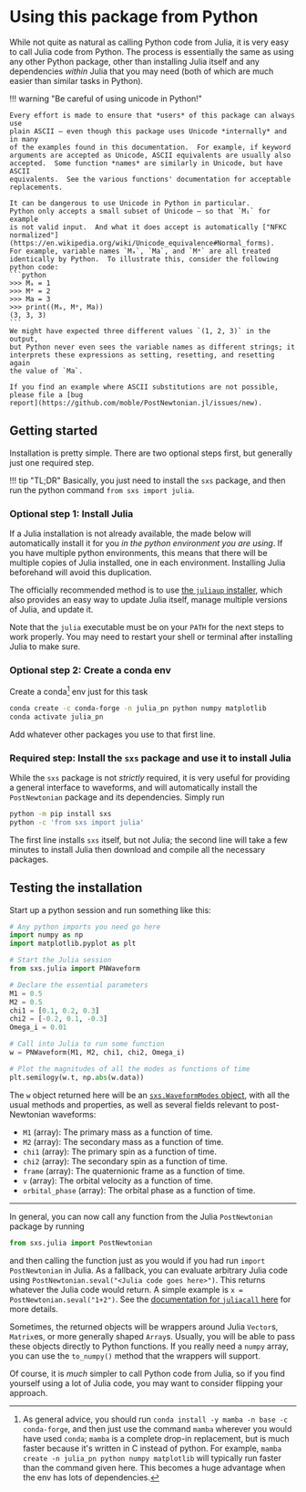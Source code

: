 # Using this package from Python

While not quite as natural as calling Python code from Julia, it is
very easy to call Julia code from Python.  The process is essentially
the same as using any other Python package, other than installing
Julia itself and any dependencies *within* Julia that you may need
(both of which are much easier than similar tasks in Python).

!!! warning "Be careful of using unicode in Python!"

    Every effort is made to ensure that *users* of this package can always use
    plain ASCII — even though this package uses Unicode *internally* and in many
    of the examples found in this documentation.  For example, if keyword
    arguments are accepted as Unicode, ASCII equivalents are usually also
    accepted.  Some function *names* are similarly in Unicode, but have ASCII
    equivalents.  See the various functions' documentation for acceptable
    replacements.

    It can be dangerous to use Unicode in Python in particular.
    Python only accepts a small subset of Unicode — so that `M₁` for example
    is not valid input.  And what it does accept is automatically ["NFKC
    normalized"](https://en.wikipedia.org/wiki/Unicode_equivalence#Normal_forms).
    For example, variable names `Mₐ`, `Ma`, and `Mᵃ` are all treated
    identically by Python.  To illustrate this, consider the following
    python code:
    ```python
    >>> Mₐ = 1
    >>> Mᵃ = 2
    >>> Ma = 3
    >>> print((Mₐ, Mᵃ, Ma))
    (3, 3, 3)
    ```
    We might have expected three different values `(1, 2, 3)` in the output,
    but Python never even sees the variable names as different strings; it
    interprets these expressions as setting, resetting, and resetting again
    the value of `Ma`.
    
    If you find an example where ASCII substitutions are not possible,
    please file a [bug
    report](https://github.com/moble/PostNewtonian.jl/issues/new).


## Getting started

Installation is pretty simple.  There are two optional steps first,
but generally just one required step.  

!!! tip "TL;DR"
    Basically, you just need to install the `sxs` package, and then
    run the python command `from sxs import julia`.


### Optional step 1: Install Julia

If a Julia installation is not already available, the made below will
automatically install it for you *in the python environment you are
using*.  If you have multiple python environments, this means that
there will be multiple copies of Julia installed, one in each
environment.  Installing Julia beforehand will avoid this duplication.

The officially recommended method is to use [the `juliaup`
installer](https://github.com/JuliaLang/juliaup?tab=readme-ov-file#juliaup---julia-version-manager),
which also provides an easy way to update Julia itself, manage
multiple versions of Julia, and update it.

Note that the `julia` executable must be on your `PATH` for the next
steps to work properly.  You may need to restart your shell or
terminal after installing Julia to make sure.


### Optional step 2: Create a conda env

Create a conda[^1] env just for this task
```bash
conda create -c conda-forge -n julia_pn python numpy matplotlib
conda activate julia_pn
```
Add whatever other packages you use to that first line.


### Required step: Install the `sxs` package and use it to install Julia

While the `sxs` package is not *strictly* required, it is very useful
for providing a general interface to waveforms, and will automatically
install the `PostNewtonian` package and its dependencies.  Simply run

```bash
python -m pip install sxs
python -c 'from sxs import julia'
```
The first line installs `sxs` itself, but not Julia; the second line
will take a few minutes to install Julia then download and compile all
the necessary packages.


## Testing the installation
   
Start up a python session and run something like this:
```python
# Any python imports you need go here
import numpy as np
import matplotlib.pyplot as plt

# Start the Julia session
from sxs.julia import PNWaveform

# Declare the essential parameters
M1 = 0.5
M2 = 0.5
chi1 = [0.1, 0.2, 0.3]
chi2 = [-0.2, 0.1, -0.3]
Omega_i = 0.01

# Call into Julia to run some function
w = PNWaveform(M1, M2, chi1, chi2, Omega_i)

# Plot the magnitudes of all the modes as functions of time
plt.semilogy(w.t, np.abs(w.data))
```
The `w` object returned here will be an [`sxs.WaveformModes`
object](https://sxs.readthedocs.io/en/stable/api/waveforms/#waveformmodes-class),
with all the usual methods and properties, as well as several fields
relevant to post-Newtonian waveforms:

- `M1` (array): The primary mass as a function of time.
- `M2` (array): The secondary mass as a function of time.
- `chi1` (array): The primary spin as a function of time.
- `chi2` (array): The secondary spin as a function of time.
- `frame` (array): The quaternionic frame as a function of time.
- `v` (array): The orbital velocity as a function of time.
- `orbital_phase` (array): The orbital phase as a function of
    time.

---

In general, you can now call any function from the Julia
`PostNewtonian` package by running
```python
from sxs.julia import PostNewtonian
```
and then calling the function just as you would if you had run `import
PostNewtonian` in Julia.  As a fallback, you can evaluate arbitrary
Julia code using `PostNewtonian.seval("<Julia code goes here>")`.
This returns whatever the Julia code would return.  A simple example
is `x = PostNewtonian.seval("1+2")`.  See the [documentation for
`juliacall` here](https://github.com/cjdoris/PythonCall.jl#readme) for
more details.

Sometimes, the returned objects will be wrappers around Julia
`Vector`s, `Matrix`es, or more generally shaped `Array`s.  Usually,
you will be able to pass these objects directly to Python functions.
If you really need a `numpy` array, you can use the `to_numpy()`
method that the wrappers will support.

Of course, it is *much* simpler to call Python code from Julia, so if
you find yourself using a lot of Julia code, you may want to consider
flipping your approach.


[^1]: As general advice, you should run `conda install -y mamba -n
      base -c conda-forge`, and then just use the command `mamba`
      wherever you would have used `conda`; `mamba` is a complete
      drop-in replacement, but is much faster because it's written in
      C instead of python.  For example, `mamba create -n julia_pn
      python numpy matplotlib` will typically run faster than the
      command given here.  This becomes a huge advantage when the env
      has lots of dependencies.
